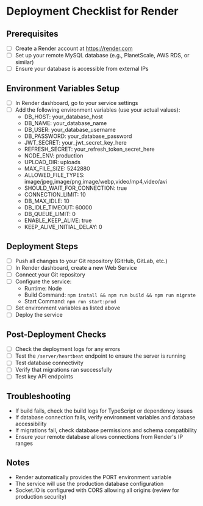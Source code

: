 # Deployment Checklist for Render

## Prerequisites
- [ ] Create a Render account at https://render.com
- [ ] Set up your remote MySQL database (e.g., PlanetScale, AWS RDS, or similar)
- [ ] Ensure your database is accessible from external IPs

## Environment Variables Setup
- [ ] In Render dashboard, go to your service settings
- [ ] Add the following environment variables (use your actual values):
  - DB_HOST: your_database_host
  - DB_NAME: your_database_name
  - DB_USER: your_database_username
  - DB_PASSWORD: your_database_password
  - JWT_SECRET: your_jwt_secret_key_here
  - REFRESH_SECRET: your_refresh_token_secret_here
  - NODE_ENV: production
  - UPLOAD_DIR: uploads
  - MAX_FILE_SIZE: 5242880
  - ALLOWED_FILE_TYPES: image/jpeg,image/png,image/webp,video/mp4,video/avi
  - SHOULD_WAIT_FOR_CONNECTION: true
  - CONNECTION_LIMIT: 10
  - DB_MAX_IDLE: 10
  - DB_IDLE_TIMEOUT: 60000
  - DB_QUEUE_LIMIT: 0
  - ENABLE_KEEP_ALIVE: true
  - KEEP_ALIVE_INITIAL_DELAY: 0

## Deployment Steps
- [ ] Push all changes to your Git repository (GitHub, GitLab, etc.)
- [ ] In Render dashboard, create a new Web Service
- [ ] Connect your Git repository
- [ ] Configure the service:
  - Runtime: Node
  - Build Command: `npm install && npm run build && npm run migrate`
  - Start Command: `npm run start:prod`
- [ ] Set environment variables as listed above
- [ ] Deploy the service

## Post-Deployment Checks
- [ ] Check the deployment logs for any errors
- [ ] Test the `/server/heartbeat` endpoint to ensure the server is running
- [ ] Test database connectivity
- [ ] Verify that migrations ran successfully
- [ ] Test key API endpoints

## Troubleshooting
- If build fails, check the build logs for TypeScript or dependency issues
- If database connection fails, verify environment variables and database accessibility
- If migrations fail, check database permissions and schema compatibility
- Ensure your remote database allows connections from Render's IP ranges

## Notes
- Render automatically provides the PORT environment variable
- The service will use the production database configuration
- Socket.IO is configured with CORS allowing all origins (review for production security)
